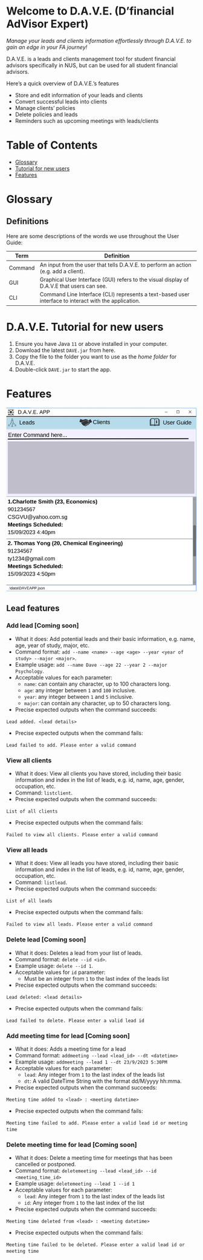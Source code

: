 # Welcome to D.A.V.E. (**D**’financial **A**d**V**isor **E**xpert)

*Manage your leads and clients information effortlessly through D.A.V.E. to gain an edge in your FA journey!*

D.A.V.E. is a leads and clients management tool for student financial advisors specifically in NUS, but can be used for all student financial advisors.

Here’s a quick overview of D.A.V.E.’s features

- Store and edit information of your leads and clients
- Convert successful leads into clients
- Manage clients’ policies
- Delete policies and leads
- Reminders such as upcoming meetings with leads/clients

# Table of Contents

- [Glossary](#Glossary)
- [Tutorial for new users](#D.A.V.E.-Tutorial-for-new-users)
- [Features](#Features)

# Glossary

## Definitions

Here are some descriptions of the words we use throughout the User Guide:

| Term | Definition |
| --- | --- |
| Command | An input from the user that tells D.A.V.E. to perform an action (e.g. add a client). |
| GUI | Graphical User Interface (GUI) refers to the visual display of D.A.V.E that users can see. |
| CLI | Command Line Interface (CLI) represents a text-based user interface to interact with the application. |

# D.A.V.E. Tutorial for new users

1. Ensure you have Java `11` or above installed in your computer.
2. Download the latest `DAVE.jar` from here.
3. Copy the file to the folder you want to use as the *home folder* for D.A.V.E.
4. Double-click `DAVE.jar` to start the app.

# Features

![Ui1](images/Ui1.png)

## Lead features

### Add lead [Coming soon]

- What it does: Add potential leads and their basic information, e.g. name, age, year of study, major, etc.
- Command format: `add --name <name> --age <age> --year <year of study> --major <major>`.
- Example usage: `add --name Dave --age 22 --year 2 --major Psychology`.
- Acceptable values for each parameter:
    - `name`: can contain any character, up to 100 characters long.
    - `age`: any integer between `1` and `100` inclusive.
    - `year`: any integer between `1` and `5` inclusive.
    - `major`: can contain any character, up to 50 characters long.
- Precise expected outputs when the command succeeds:

`Lead added. <lead details>`

- Precise expected outputs when the command fails:

`Lead failed to add. Please enter a valid command`

### View all clients

- What it does: View all clients you have stored, including their basic information and index in the list of leads, e.g. id, name, age, gender, occupation, etc.
- Command: `listclient`.
- Precise expected outputs when the command succeeds:

`List of all clients`

- Precise expected outputs when the command fails:

`Failed to view all clients. Please enter a valid command`

### View all leads

- What it does: View all leads you have stored, including their basic information and index in the list of leads, e.g. id, name, age, gender, occupation, etc.
- Command: `listlead`.
- Precise expected outputs when the command succeeds:

`List of all leads`

- Precise expected outputs when the command fails:

`Failed to view all leads. Please enter a valid command`

### Delete lead [Coming soon]

- What it does: Deletes a lead from your list of leads.
- Command format: `delete --id <id>`.
- Example usage: `delete --id 1`.
- Acceptable values for `id` parameter:
    - Must be an integer from `1` to the last index of the leads list
- Precise expected outputs when the command succeeds:

`Lead deleted: <lead details>`

- Precise expected outputs when the command fails:

`Lead failed to delete. Please enter a valid lead id`

### Add meeting time for lead [Coming soon]

- What it does: Adds a meeting time for a lead
- Command format: `addmeeting --lead <lead_id> --dt <datetime>`
- Example usage: `addmeeting --lead 1 --dt 23/9/2023 5:30PM`
- Acceptable values for each parameter:
    - `lead`: Any integer from `1` to the last index of the leads list
    - `dt`: A valid DateTime String with the format dd/M/yyyy hh:mma.
- Precise expected outputs when the command succeeds:

`Meeting time added to <lead> : <meeting datetime>`

- Precise expected outputs when the command fails:

`Meeting time failed to add. Please enter a valid lead id or meeting time`

### Delete meeting time for lead [Coming soon]

- What it does: Delete a meeting time for meetings that has been cancelled or postponed.
- Command format: `deletemeeting --lead <lead_id> --id <meeting_time_id>`
- Example usage: `deletemeeting --lead 1 --id 1`
- Acceptable values for each parameter:
    - `lead`: Any integer from `1` to the last index of the leads list
    - `id`: Any integer from `1` to the last index of the list
- Precise expected outputs when the command succeeds:

`Meeting time deleted from <lead> : <meeting datetime>`

- Precise expected outputs when the command fails:

`Meeting time failed to be deleted. Please enter a valid lead id or meeting time`
